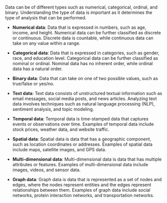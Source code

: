 
Data can be of different types such as numerical, categorical, ordinal, and binary. Understanding the type of data is important as it determines the type of analysis that can be performed.

-   **Numerical data**: Data that is expressed in numbers, such as age, income, and height. Numerical data can be further classified as discrete or continuous. Discrete data is countable, while continuous data can take on any value within a range.
    
-   **Categorical data**: Data that is expressed in categories, such as gender, race, and education level. Categorical data can be further classified as nominal or ordinal. Nominal data has no inherent order, while ordinal data has a natural order.
    
-   **Binary data**: Data that can take on one of two possible values, such as true/false or yes/no.
	
-   **Text data**: Text data consists of unstructured textual information such as email messages, social media posts, and news articles. Analyzing text data involves techniques such as natural language processing (NLP), sentiment analysis, and topic modeling.
    
-   **Temporal data**: Temporal data is time-stamped data that captures events or observations over time. Examples of temporal data include stock prices, weather data, and website traffic.
    
-   **Spatial data**: Spatial data is data that has a geographic component, such as location coordinates or addresses. Examples of spatial data include maps, satellite images, and GPS data.
    
-   **Multi-dimensional data**: Multi-dimensional data is data that has multiple attributes or features. Examples of multi-dimensional data include images, videos, and sensor data.
    
-   **Graph data**: Graph data is data that is represented as a set of nodes and edges, where the nodes represent entities and the edges represent relationships between them. Examples of graph data include social networks, protein interaction networks, and transportation networks.
